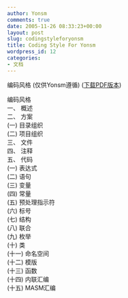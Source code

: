 ```yaml
---
author: Yonsm
comments: true
date: 2005-11-26 08:33:23+00:00
layout: post
slug: codingstyleforyonsm
title: Coding Style For Yonsm
wordpress_id: 12
categories:
- 文档
---
```


编码风格 (仅供Yonsm遵循) ([下载PDF版本](/assets/CS.pdf))<!-- more -->

编码风格  
一、 概述  
二、 方案  
(一) 目录组织  
(二) 项目组织  
三、 文件  
四、 注释  
五、 代码  
(一) 表达式  
(二) 语句  
(三) 变量  
(四) 常量  
(五) 预处理指示符  
(六) 标号  
(七) 结构  
(八) 联合  
(九) 枚举  
(十) 类  
(十一) 命名空间  
(十二) 模版  
(十三) 函数  
(十四) 内联汇编  
(十五) MASM汇编  


